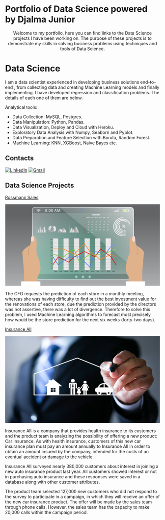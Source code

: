# Portfolio of Data Science powered by Djalma Junior

<p align=center>
Welcome to my portfolio, here you can find links to the Data Science projects I have been working on. The purpose of these projects is to demonstrate my skills in solving business problems using techniques and tools of Data Science.
</p>


# Data Science

I am a data scientist experienced in developing business solutions end-to-end , from collecting data and creating Machine Learning models and finally implementing.
I have developed regression and classification problems. The details of each one of them are below.

Analytical tools:
- Data Collection: MySQL, Postgres.
- Data Manipulation: Python, Pandas.
- Data Visualization, Deploy and Cloud with Heroku.
- Exploratory Data Analysis with Numpy, Seaborn and Pyplot.
- Data Preparation and Feature Selection with Boruta, Random Forest.
- Machine Learning: KNN, XGBoost, Naive Bayes etc.

## Contacts



[<img alt="LinkedIn" src="https://img.shields.io/badge/LinkedIn-0077B5?style=for-the-badge&logo=linkedin&logoColor=white"/>](https://www.linkedin.com/in/djalmajunior07)
[<img alt="Gmail" src = "https://img.shields.io/badge/Gmail-D14836?style=for-the-badge&logo=gmail&logoColor=white"/>](mailto:djalmajr07@gmail.com)


## Data Science Projects

[Rossmann Sales](https://github.com/djalmajr07/rossmann-sales)

![Sales](https://github.com/djalmajr07/rossmann-sales/blob/main/img/0_7tM5SbKstuED5_AX.jpg)

The CFO requests the prediction of each store in a monthly meeting, whereas she was having difficulty to find out the best investment value for the renovations of each store, due the prediction provided by the directors was not assertive, there was a lot of divergence. Therefore to solve this problem, I used Machine Learning algorithms to forecast most precisely how would be the store prediction for the next six weeks (forty-two days).   

[Insurance All](https://github.com/djalmajr07/InsuranceAll)

![insurance](https://github.com/djalmajr07/InsuranceAll/blob/main/img/capa.jpg)

Insurance All is a company that provides health insurance to its customers and the product team is analyzing the possibility of offering a new product: Car insurance.
As with health insurance, customers of this new car insurance plan must pay an amount annually to Insurance All in order to obtain an amount insured by the company, intended for the costs of an eventual accident or damage to the vehicle.

Insurance All surveyed nearly 380,000 customers about interest in joining a new auto insurance product last year. All customers showed interest or not in purchasing auto insurance and these responses were saved in a database along with other customer attributes.

The product team selected 127,000 new customers who did not respond to the survey to participate in a campaign, in which they will receive an offer of the new car insurance product. The offer will be made by the sales team through phone calls.
However, the sales team has the capacity to make 20,000 calls within the campaign period.



<!--
**djalmajr07/djalmajr07** is a ✨ _special_ ✨ repository because its `README.md` (this file) appears on your GitHub profile.

Here are some ideas to get you started:

- 🔭 I’m currently working on ...
- 🌱 I’m currently learning ...
- 👯 I’m looking to collaborate on ...
- 🤔 I’m looking for help with ...
- 💬 Ask me about ...
- 📫 How to reach me: ...
- 😄 Pronouns: ...
- ⚡ Fun fact: ...
-->
